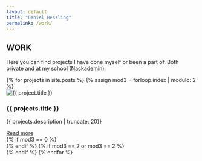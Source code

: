 ```yaml
---
layout: default
title: "Daniel Hessling"
permalink: /work/
---
```


<section>
<h2><span>WORK</span></h2>
<p>
Here you can find projects I have done myself or been a part of. Both private and at my school (Nackademin).
</p>
</section>

<section class="project-half">
{% for projects in site.posts %}
  {% assign mod3 = forloop.index | modulo: 2 %}
  <section class="project">
  <img src="{{ projects.image }}" class="project-thumb" alt="{{ project.title }}">
  <h1>{{ projects.title }}</h1>
  <div class="project-info-trunc">
  <div class="trunc-desc"><p>{{ projects.description | truncate: 20}}</p></div>
  <div class="trunch-link"><a href="{{projects.url}}" class="project-link">Read more</a></div>
  </div>
  </section>
  {% if mod3 == 0 %}</section><section class="project-half">{% endif %}
  {% if mod3 == 2 or mod3 == 2 %}<section class="project">{% endif %}
{% endfor %}
</section>